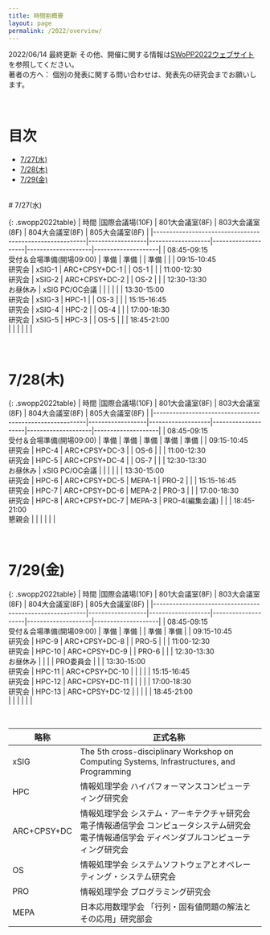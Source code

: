 ```yaml
---
title: 時間割概要
layout: page
permalink: /2022/overview/
---
```



2022/06/14 最終更新
その他、開催に関する情報は[SWoPP2022ウェブサイト](https://sites.google.com/site/swoppweb/swopp2022/) を参照してください。<br />
著者の方へ： 個別の発表に関する問い合わせは、発表先の研究会までお願いします。


<br />


# 目次

- [7/27(水)](#727水)
- [7/28(木)](#728木)
- [7/29(金)](#729金)




<br/>
# 7/27(水)

{: .swopp2022table}
| 時間                                                    |国際会議場(10F)   | 801大会議室(8F)   | 803大会議室(8F)    | 804大会議室(8F)    | 805大会議室(8F)    | 
|---------------------------------------------------------|------------------|-------------------|--------------------|--------------------|--------------------|
| 08:45-09:15<br/>受付＆会場準備(開場09:00)               | 準備             | 準備              |                    | 準備               |                    |
| 09:15-10:45<br/>研究会                                  | xSIG-1           | ARC+CPSY+DC-1     |                    | OS-1               |                    |
| 11:00-12:30<br/>研究会                                  | xSIG-2           | ARC+CPSY+DC-2     |                    | OS-2               |                    |
| 12:30-13:30<br/>お昼休み                                | xSIG PC/OC会議   |                   |                    |                    |                    |
| 13:30-15:00<br/>研究会                                  | xSIG-3           | HPC-1             |                    | OS-3               |                    |
| 15:15-16:45<br/>研究会                                  | xSIG-4           | HPC-2             |                    | OS-4               |                    |
| 17:00-18:30<br/>研究会                                  | xSIG-5           | HPC-3             |                    | OS-5               |                    |
| 18:45-21:00<br/>                                        |                  |                   |                    |                    |                    |



<br/>

# 7/28(木)

{: .swopp2022table}
| 時間                                                    |国際会議場(10F)   | 801大会議室(8F)   | 803大会議室(8F)    | 804大会議室(8F)    | 805大会議室(8F)    | 
|---------------------------------------------------------|------------------|-------------------|--------------------|--------------------|--------------------|
| 08:45-09:15<br/>受付＆会場準備(開場09:00)               | 準備             | 準備              | 準備               | 準備               | 準備               |
| 09:15-10:45<br/>研究会                                  | HPC-4            | ARC+CPSY+DC-3     |                    | OS-6               |                    |
| 11:00-12:30<br/>研究会                                  | HPC-5            | ARC+CPSY+DC-4     |                    | OS-7               |                    |
| 12:30-13:30<br/>お昼休み                                | xSIG PC/OC会議   |                   |                    |                    |                    |
| 13:30-15:00<br/>研究会                                  | HPC-6            | ARC+CPSY+DC-5     | MEPA-1             | PRO-2              |                    |
| 15:15-16:45<br/>研究会                                  | HPC-7            | ARC+CPSY+DC-6     | MEPA-2             | PRO-3              |                    |
| 17:00-18:30<br/>研究会                                  | HPC-8            | ARC+CPSY+DC-7     | MEPA-3             | PRO-4(編集会議)    |                    |
| 18:45-21:00<br/>懇親会                                  |                  |                   |                    |                    |                    |


<br/>

# 7/29(金)

{: .swopp2022table}
| 時間                                                    |国際会議場(10F)   | 801大会議室(8F)   | 803大会議室(8F)    | 804大会議室(8F)    | 805大会議室(8F)    | 
|---------------------------------------------------------|------------------|-------------------|--------------------|--------------------|--------------------|
| 08:45-09:15<br/>受付＆会場準備(開場09:00)               | 準備             | 準備              |                    | 準備               | 準備               |
| 09:15-10:45<br/>研究会                                  | HPC-9            | ARC+CPSY+DC-8     |                    | PRO-5              |                    |
| 11:00-12:30<br/>研究会                                  | HPC-10           | ARC+CPSY+DC-9     |                    | PRO-6              |                    |
| 12:30-13:30<br/>お昼休み                                |                  |                   |                    | PRO委員会          |                    |
| 13:30-15:00<br/>研究会                                  | HPC-11           | ARC+CPSY+DC-10    |                    |                    |                    |
| 15:15-16:45<br/>研究会                                  | HPC-12           | ARC+CPSY+DC-11    |                    |                    |                    |
| 17:00-18:30<br/>研究会                                  | HPC-13           | ARC+CPSY+DC-12    |                    |                    |                    |
| 18:45-21:00<br/>                                        |                  |                   |                    |                    |                    |


<br />

| 略称 | 正式名称 | 
|------|-----|
| xSIG | The 5th cross-disciplinary Workshop on Computing Systems, Infrastructures, and Programming |
| HPC | 情報処理学会 ハイパフォーマンスコンピューティング研究会 |
| ARC+CPSY+DC | 情報処理学会 システム・アーキテクチャ研究会<br />電子情報通信学会 コンピュータシステム研究会<br />電子情報通信学会 ディペンダブルコンピューティング研究会 |
| OS | 情報処理学会 システムソフトウェアとオペレーティング・システム研究会 |
| PRO | 情報処理学会 プログラミング研究会 |
| MEPA | 日本応用数理学会 「行列・固有値問題の解法とその応用」研究部会 |

